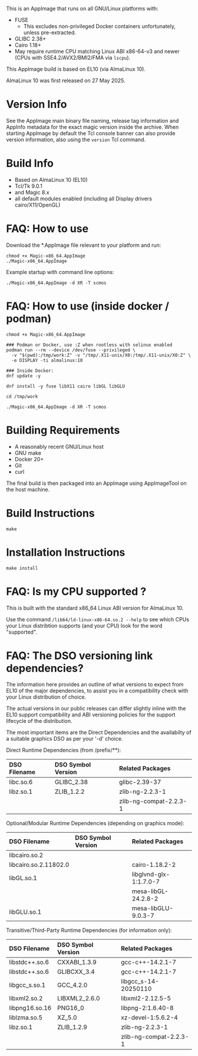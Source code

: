 This is an AppImage that runs on all GNU/Linux platforms with:

* FUSE
    * This excludes non-privileged Docker containers unfortunately, unless pre-extracted.
* GLIBC 2.38+
* Cairo 1.18+
* May require runtime CPU matching Linux ABI x86-64-v3 and newer (CPUs with SSE4.2/AVX2/BMI2/FMA via `lscpu`).

This AppImage build is based on EL10 (via AlmaLinux 10).

AlmaLinux 10 was first released on 27 May 2025.

# Version Info

See the AppImage main binary file naming, release tag information and AppInfo metadata
for the exact magic version inside the archive.  When starting AppImage by default the
Tcl console banner can also provide version information, also using the `version` Tcl
command.

# Build Info

* Based on AlmaLinux 10 (EL10)
* Tcl/Tk 9.0.1
* and Magic 8.x
* all default modules enabled (including all Display drivers cairo/X11/OpenGL)

# FAQ: How to use

Download the *.AppImage file relevant to your platform and run:

```
chmod +x Magic-x86_64.AppImage
./Magic-x86_64.AppImage
```

Example startup with command line options:

```
./Magic-x86_64.AppImage -d XR -T scmos
```

# FAQ: How to use (inside docker / podman)

```
chmod +x Magic-x86_64.AppImage

### Podman or Docker, use :Z when rootless with selinux enabled
podman run --rm --device /dev/fuse --privileged \
  -v "$(pwd):/tmp/work:Z" -v "/tmp/.X11-unix/X0:/tmp/.X11-unix/X0:Z" \
  -e DISPLAY -ti almalinux:10

### Inside Docker:
dnf update -y

dnf install -y fuse libX11 cairo libGL libGLU

cd /tmp/work

./Magic-x86_64.AppImage -d XR -T scmos
```

# Building Requirements

* A reasonably recent GNU/Linux host
* GNU make
* Docker 20+
* Git
* curl

The final build is then packaged into an AppImage using AppImageTool on the host machine.

# Build Instructions
`make`

# Installation Instructions
`make install`

# FAQ: Is my CPU supported ?

This is built with the standard x86_64 Linux ABI version for AlmaLinux 10.

Use the command `/lib64/ld-linux-x86-64.so.2 --help` to see which CPUs your
Linux distribtion supports (and your CPU) look for the word "supported".

# FAQ: The DSO versioning link dependencies?

The information here provides an outline of what versions to expect from EL10
of the major dependencies, to assist you in a compatibility check with your
Linux distribution of choice.

The actual versions in our public releases can differ slightly inline with
the EL10 support compatibility and ABI versioning policies for the support
lifecycle of the distribution.

The most important items are the Direct Dependencies and the availabilty
of a suitable graphics DSO as per your '-d' choice.

Direct Runtime Dependencies (from /prefix/**):

| DSO Filename           | DSO Symbol Version  | Related Packages     |
| :--------------------- | :------------------ | :------------------- |
| libc.so.6              | GLIBC_2.38          | glibc-2.39-37        |
| libz.so.1              | ZLIB_1.2.2          | zlib-ng-2.2.3-1      |
|                        |                     | zlib-ng-compat-2.2.3-1 |

Optional/Modular Runtime Dependencies (depending on graphics mode):

| DSO Filename           | DSO Symbol Version  | Related Packages     |
| :--------------------- | :------------------ | :------------------- |
| libcairo.so.2          |                     |                      |
| libcairo.so.2.11802.0  |                     | cairo-1.18.2-2       |
| libGL.so.1             |                     | libglvnd-glx-1:1.7.0-7 |
|                        |                     | mesa-libGL-24.2.8-2  |
| libGLU.so.1            |                     | mesa-libGLU-9.0.3-7  |

Transitive/Third-Party Runtime Dependencies (for information only):

| DSO Filename           | DSO Symbol Version  | Related Packages     |
| :--------------------- | :------------------ | :------------------- |
| libstdc++.so.6         | CXXABI_1.3.9        | gcc-c++-14.2.1-7     |
| libstdc++.so.6         | GLIBCXX_3.4         | gcc-c++-14.2.1-7     |
| libgcc_s.so.1          | GCC_4.2.0           | libgcc_s-14-20250110 |
| libxml2.so.2           | LIBXML2_2.6.0       | libxml2-2.12.5-5     |
| libpng16.so.16         | PNG16_0             | libpng-2:1.6.40-8    |
| liblzma.so.5           | XZ_5.0              | xz-devel-1:5.6.2-4   |
| libz.so.1              | ZLIB_1.2.9          | zlib-ng-2.2.3-1      |
|                        |                     | zlib-ng-compat-2.2.3-1 |

